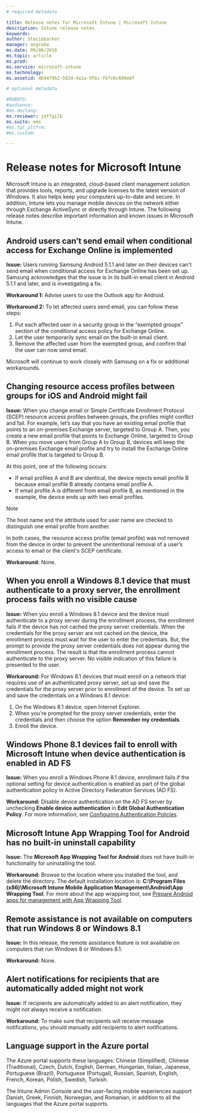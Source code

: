 ```yaml
---
# required metadata

title: Release notes for Microsoft Intune | Microsoft Intune
description: Intune release notes
keywords:
author: Staciebarker
manager: angrobe
ms.date: 09/08/2016
ms.topic: article
ms.prod:
ms.service: microsoft-intune
ms.technology:
ms.assetid: db9479b2-582d-4a1a-9fbc-fbfc6c680e6f

# optional metadata

#ROBOTS:
#audience:
#ms.devlang:
ms.reviewer: jeffgilb
ms.suite: ems
#ms.tgt_pltfrm:
#ms.custom:

---
```


# Release notes for Microsoft Intune
Microsoft Intune is an integrated, cloud-based client management solution that provides tools, reports, and upgrade licenses to the latest version of Windows. It also helps keep your computers up-to-date and secure. In addition, Intune lets you manage mobile devices on the network either through Exchange ActiveSync or directly through Intune. The following release notes describe important information and known issues in Microsoft Intune.


## Android users can’t send email when conditional access for Exchange Online is implemented

**Issue:** Users running Samsung Android 5.1.1 and later on their devices can't send email when conditional access for Exchange Online has been set up. Samsung acknowledges that the issue is in its built-in email client in Android 5.1.1 and later, and is investigating a fix.

**Workaround 1:** Advise users to use the Outlook app for Android.

**Workaround 2:** To let affected users send email, you can follow these steps:

1. Put each affected user in a security group in the “exempted groups” section of the conditional access policy for Exchange Online.
2. Let the user temporarily sync email on the built-in email client.
3. Remove the affected user from the exempted group, and confirm that the user can now send email.

Microsoft will continue to work closely with Samsung on a fix or additional workarounds.



## Changing resource access profiles between groups for iOS and Android might fail
**Issue:** When you change email or Simple Certificate Enrollment Protocol (SCEP) resource access profiles between groups, the profiles might conflict and fail. For example, let’s say that you have an existing email profile that points to an on-premises Exchange server, targeted to Group A. Then, you create a new email profile that points to Exchange Online, targeted to Group B. When you move users from Group A to Group B, devices will keep the on-premises Exchange email profile and try to install the Exchange Online email profile that is targeted to Group B.

At this point, one of the following occurs: 
* If email profiles A and B are identical, the device rejects email profile B because email profile B already contains email profile A.
* If email profile A is different from email profile B, as mentioned in the example, the device ends up with two email profiles.

> [!NOTE]
> The host name and the attribute used for user name are checked to distinguish one email profile from another.

In both cases, the resource access profile (email profile) was not removed from the device in order to prevent the unintentional removal of a user’s access to email or the client's SCEP certificate.

**Workaround:** None.

## When you enroll a Windows 8.1 device that must authenticate to a proxy server, the enrollment process fails with no visible cause
**Issue:** When you enroll a Windows 8.1 device and the device must authenticate to a proxy server during the enrollment process, the enrollment fails if the device has not cached the proxy server credentials. When the credentials for the proxy server are not cached on the device, the enrollment process must wait for the user to enter the credentials. But, the prompt to provide the proxy server credentials does not appear during the enrollment process. The result is that the enrollment process cannot authenticate to the proxy server. No visible indication of this failure is presented to the user.

**Workaround:** For Windows 8.1 devices that must enroll on a network that requires use of an authenticated proxy server, set up and save the credentials for the proxy server prior to enrollment of the device. To set up and save the credentials on a Windows 8.1 device:

1.  On the Windows 8.1 device, open Internet Explorer.
2.  When you're prompted for the proxy server credentials, enter the credentials and then choose the option **Remember my credentials**.
3.  Enroll the device.

## Windows Phone 8.1 devices fail to enroll with Microsoft Intune when device authentication is enabled in AD FS
**Issue:** When you enroll a Windows Phone 8.1 device, enrollment fails if the optional setting for device authentication is enabled as part of the global authentication policy in Active Directory Federation Services (AD FS).

**Workaround:** Disable device authentication on the AD FS server by unchecking **Enable device authentication** in **Edit Global Authentication Policy**. For more information, see [Configuring Authentication Policies](http://technet.microsoft.com/library/dn486781.aspx).


## Microsoft Intune App Wrapping Tool for Android has no built-in uninstall capability
**Issue:** The **Microsoft App Wrapping Tool for Android** does not have built-in functionality for uninstalling the tool.

**Workaround:** Browse to the location where you installed the tool, and delete the directory. The default installation location is: **C:\Program Files (x86)\Microsoft Intune Mobile Application Management\Android\App Wrapping Tool**. For more about the app wrapping tool, see [Prepare Android apps for management with App Wrapping Tool](/intune/deploy-use/prepare-android-apps-for-mobile-application-management-with-the-microsoft-intune-app-wrapping-tool).

## Remote assistance is not available on computers that run Windows 8 or Windows 8.1
**Issue:** In this release, the remote assistance feature is not available on computers that run Windows 8 or Windows 8.1.

**Workaround:** None.

## Alert notifications for recipients that are automatically added might not work
**Issue:** If recipients are automatically added to an alert notification, they might not always receive a notification.

**Workaround:** To make sure that recipients will receive message notifications, you should manually add recipients to alert notifications.

## Language support in the Azure portal
The Azure portal supports these languages: Chinese (Simplified), Chinese (Traditional), Czech, Dutch, English, German, Hungarian, Italian, Japanese, Portuguese (Brazil), Portuguese (Portugal), Russian, Spanish, English, French, Korean, Polish, Swedish, Turkish.

The Intune Admin Console and the user-facing mobile experiences support Danish, Greek, Finnish, Norwegian, and Romanian, in addition to all the languages that the Azure portal supports.

